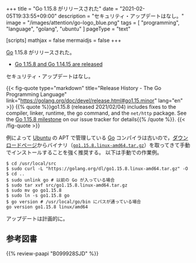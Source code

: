 +++
title = "Go 1.15.8 がリリースされた"
date =  "2021-02-05T19:33:55+09:00"
description = "セキュリティ・アップデートはなし。"
image = "/images/attention/go-logo_blue.png"
tags  = [ "programming", "language", "golang", "ubuntu" ]
pageType = "text"

[scripts]
  mathjax = false
  mermaidjs = false
+++

[Go] 1.15.8 がリリースされた。

- [Go 1.15.8 and Go 1.14.15 are released](https://groups.google.com/g/golang-announce/c/rUbPPotvaFM/m/H4ZrXHUmBAAJ)

セキュリティ・アップデートはなし。

{{< fig-quote type="markdown" title="Release History - The Go Programming Language" link="https://golang.org/doc/devel/release.html#go1.15.minor" lang="en" >}}
{{% quote %}}go1.15.8 (released 2021/02/04) includes fixes to the compiler, linker, runtime, the go command, and the `net/http` package. See the [Go 1.15.8 milestone](https://github.com/golang/go/issues?q=milestone%3AGo1.15.8+label%3ACherryPickApproved) on our issue tracker for details{{% /quote %}}.
{{< /fig-quote >}}

例によって [Ubuntu] の APT で管理している [Go] コンパイラは古いので，[ダウンロードページ](https://golang.org/dl/ "Downloads - The Go Programming Language")からバイナリ（[`go1.15.8.linux-amd64.tar.gz`](https://golang.org/dl/go1.15.8.linux-amd64.tar.gz)）を取ってきて手動でインストールすることを強く推奨する。
以下は手動での作業例。

```text
$ cd /usr/local/src
$ sudo curl -L "https://golang.org/dl/go1.15.8.linux-amd64.tar.gz" -O
$ cd ..
$ sudo unlink go # 以前の Go が入っている場合
$ sudo tar xvf src/go1.15.8.linux-amd64.tar.gz
$ sudo mv go go1.15.8
$ sudo ln -s go1.15.8 go
$ go version # /usr/local/go/bin にパスが通っている場合
go version go1.15.8 linux/amd64
```

アップデートは計画的に。

[Go]: https://golang.org/ "The Go Programming Language"
[Ubuntu]: https://www.ubuntu.com/ "The leading operating system for PCs, IoT devices, servers and the cloud | Ubuntu"

## 参考図書

{{% review-paapi "B099928SJD" %}} <!-- プログラミング言語Go -->
